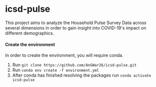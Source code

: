 # icsd-pulse

This project aims to analyze the Household Pulse Survey Data across several dimensions in order to gain insight into COVID-19's impact on different demographics.

#### Create the environment
In order to create the environment, you will require conda.
1. Run `git clone https://github.com/AnGWar26/icsd-pulse.git`
2. Run `conda env create -f environment.yml`
3. After conda has finished resolving the packages run `conda activate icsd-pulse`
